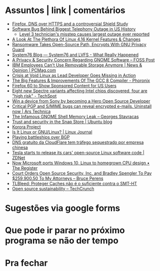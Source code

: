 Assuntos | link | comentários
=============================
* [Firefox, DNS over HTTPS and a controversial Shield Study](https://www.ghacks.net/2018/03/20/firefox-dns-over-https-and-a-worrying-shield-study/)
* [Software Bug Behind Biggest Telephony Outage in US History](https://www.bleepingcomputer.com/news/software/software-bug-behind-biggest-telephony-outage-in-us-history/)
  * [Level 3 technician's misstep causes largest outage ever reported](https://www.fiercetelecom.com/telecom/fcc-finally-specifies-cause-2016-level-3-network-outage)
* [A Look At The Plethora Of Linux 4.16 Kernel Features & Changes](https://www.phoronix.com/scan.php?page=article&item=linux-416-changes&num=1)
* [Ransomware Takes Open-Source Path, Encrypts With GNU Privacy Guard](https://securingtomorrow.mcafee.com/mcafee-labs/ransomware-takes-open-source-path-encrypts-gnu-privacy-guard/)
* [System76 Blog — System76 and LVFS - What Really Happened](http://blog.system76.com/post/173801677358/system76-and-lvfs-what-really-happened)
* [A Privacy & Security Concern Regarding GNOME Software – FOSS Post](https://fosspost.org/analytics/privacy-security-concern-regarding-gnome-software)
* [IBM Employees Can't Use Removable Storage Anymore | News & Opinion | PCMag.com](https://www.pcmag.com/news/361098/ibm-employees-cant-use-removable-storage-anymore)
* [Crisis at Void Linux as Lead Developer Goes Missing in Action](https://itsfoss.com/void-linux-crisis/)
* [The Big Features & Improvements Of The GCC 8 Compiler - Phoronix](https://www.phoronix.com/scan.php?page=news_item&px=GCC-8-Compiler-Features-List)
* [Firefox 60 to Show Sponsored Content for US Users](https://www.bleepingcomputer.com/news/software/firefox-60-to-show-sponsored-content-for-us-users/)
* [Eight new Spectre variants affecting Intel chips discovered, four are "high risk" - TechSpot](https://www.techspot.com/news/74447-eight-new-spectre-variants-affecting-intel-chips-discovered.html)
* [Win a device from Sony by becoming a Hero Open Source Developer](https://www.xda-developers.com/sony-hero-open-source-developer-win-devcie/)
* [Critical PGP and S/MIME bugs can reveal encrypted e-mails. Uninstall now | Ars Technica](https://arstechnica.com/information-technology/2018/05/critical-pgp-and-smime-bugs-can-reveal-encrypted-e-mails-uninstall-now/)
* [The Infamous GNOME Shell Memory Leak – Georges Stavracas](https://feaneron.com/2018/04/20/the-infamous-gnome-shell-memory-leak/)
* [Trust and security in the Snap Store | Ubuntu blog](https://blog.ubuntu.com/2018/05/15/trust-and-security-in-the-snap-store)
* [Korora Project](https://kororaproject.org/about/news/time-for-a-break)
* [Is It Linux or GNU/Linux? | Linux Journal](https://www.linuxjournal.com/content/it-linux-or-gnulinux)
* [Playing battleships over BGP
](https://blog.benjojo.co.uk/post/bgp-battleships)
* [DNS gratuito da CloudFlare tem tráfego sequestrado por empresa chinesa](https://medium.com/@ayubio/dns-gratuito-da-cloudflare-tem-tr%C3%A1fego-sequestrado-por-empresa-chinesa-b0a4de05cdbc)
* [​Tesla starts to release its cars' open-source Linux software code | ZDNet](https://www.zdnet.com/article/tesla-starts-to-release-its-cars-open-source-linux-software-code/)
* [Now Microsoft ports Windows 10, Linux to homegrown CPU design • The Register    ](https://www.theregister.co.uk/2018/06/18/microsoft_e2_edge_windows_10/)
* [Court Orders Open Source Security, Inc. and Bradley Spengler To Pay $259,900.50 To My Attorneys – Bruce Perens](https://perens.com/2018/06/10/court-orders-open-source-security-inc-and-bradley-spengler-to-pay-259900-50-to-my-attorneys/)
* [TLBleed: Proteger Caches não é o suficiente contra o SMT-HT](https://linux-br.org/81-tlbleed-proteger-caches-nao-e-o-suficiente-contra-o-smt-ht)
* [Open source sustainability – TechCrunch](https://techcrunch.com/2018/06/23/open-source-sustainability/)

Sugestões via google forms
==========================

Que pode ir parar no próximo programa se não der tempo
=======================================================

Pra fechar
==========


